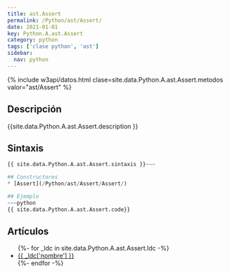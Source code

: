 ```yaml
---
title: ast.Assert
permalink: /Python/ast/Assert/
date: 2021-01-01
key: Python.A.ast.Assert
category: python
tags: ['clase python', 'ast']
sidebar: 
  nav: python
---
```


{% include w3api/datos.html clase=site.data.Python.A.ast.Assert.metodos valor="ast/Assert" %}

## Descripción
{{site.data.Python.A.ast.Assert.description }}

## Sintaxis
~~~python
{{ site.data.Python.A.ast.Assert.sintaxis }}~~~

## Constructores
* [Assert](/Python/ast/Assert/Assert/)

## Ejemplo
~~~python
{{ site.data.Python.A.ast.Assert.code}}
~~~

## Artículos
<ul>
{%- for _ldc in site.data.Python.A.ast.Assert.ldc -%}
   <li>
       <a href="{{_ldc['url'] }}">{{ _ldc['nombre'] }}</a>
   </li>
{%- endfor -%}
</ul>
